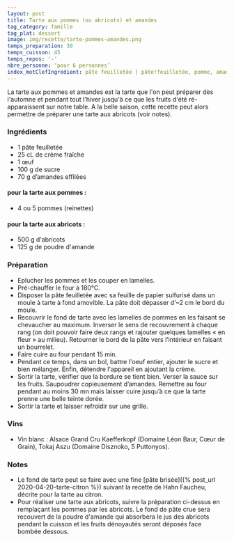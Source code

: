 ```yaml
---
layout: post
title: Tarte aux pommes (ou abricots) et amandes
tag_category: famille
tag_plat: dessert
image: img/recette/tarte-pommes-amandes.png
temps_preparation: 30
temps_cuisson: 45
temps_repos: '-'
nbre_personne: ‘pour 6 personnes’
index_motClefIngredient: pâte feuilletée | pâte!feuilletée, pomme, amandes | amande, abricots | abricot
---
```

La tarte aux pommes et amandes est la tarte que l'on peut préparer dès l'automne et pendant tout l'hiver jusqu'à ce que les fruits d'été ré-apparaissent sur notre table. A la belle saison, cette recette peut alors permettre de préparer une tarte aux abricots (voir notes).

### Ingrédients
* 1 pâte feuilletée
* 25 cL de crème fraîche
* 1 œuf
* 100 g de sucre
* 70 g d’amandes effilées
#### pour la tarte aux pommes :
* 4 ou 5 pommes (reinettes)
#### pour la tarte aux abricots :
* 500 g d'abricots
* 125 g de poudre d'amande

### Préparation
* Eplucher les pommes et les couper en lamelles.
* Pré-chauffer le four à 180°C.
* Disposer la pâte feuilletée avec sa feuille de papier sulfurisé  dans un moule à tarte à fond amovible. La pâte doit dépasser d’~2 cm le bord du moule.
* Recouvrir le fond de tarte avec les lamelles de pommes en les faisant se chevaucher au maximum. Inverser le sens de recouvrement à chaque rang (on doit pouvoir faire deux rangs et rajouter quelques lamelles « en fleur » au milieu). Retourner le bord de la pâte vers l’intérieur en faisant un bourrelet.
* Faire cuire au four pendant 15 min.
* Pendant ce temps, dans un bol, battre l'oeuf entier, ajouter le sucre et bien mélanger. Enfin, détendre l'appareil en ajoutant la crème.
* Sortir la tarte, vérifier que la bordure se tient bien. Verser la sauce sur les fruits. Saupoudrer copieusement d’amandes. Remettre au four pendant au moins 30 mn mais laisser cuire jusqu’à ce que la tarte prenne une belle teinte dorée.
* Sortir la tarte et laisser refroidir sur une grille.


### Vins
* Vin blanc : Alsace Grand Cru Kaefferkopf (Domaine Léon Baur, Cœur de Grain), Tokaj Aszu (Domaine Disznoko, 5 Puttonyos).

### Notes
* Le fond de tarte peut se faire avec une fine [pâte brisée]({% post_url 2020-04-20-tarte-citron %}) suivant la recette de Hahn Faucheu, décrite pour la tarte au citron.
* Pour réaliser une tarte aux abricots, suivre la préparation ci-dessus en remplaçant les pommes par les abricots. Le fond de pâte crue sera recouvert de la poudre d'amande qui absorbera le jus des abricots pendant la cuisson et les fruits dénoyautés seront déposés face bombée dessous.
